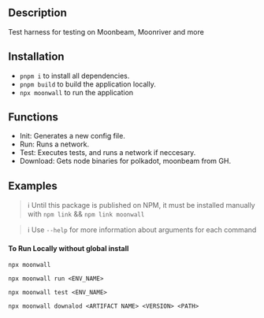 ## Description

Test harness for testing on Moonbeam, Moonriver and more

## Installation

- `pnpm i` to install all dependencies.
- `pnpm build` to build the application locally.
- `npx moonwall` to run the application

## Functions

- Init: Generates a new config file.
- Run: Runs a network.
- Test: Executes tests, and runs a network if neccesary.
- Download: Gets node binaries for polkadot, moonbeam from GH.

## Examples

> :information_source: Until this package is published on NPM, it must be installed manually with `npm link` && `npm link moonwall`

> :information_source: Use `--help` for more information about arguments for each command

#### To Run Locally without global install
```
npx moonwall
```

```
npx moonwall run <ENV_NAME>
```

```
npx moonwall test <ENV_NAME>
```

```
npx moonwall downalod <ARTIFACT NAME> <VERSION> <PATH>
```

